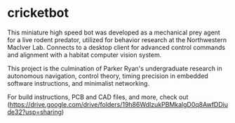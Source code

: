 # cricketbot
This miniature high speed bot was developed as a mechanical prey agent for a live rodent predator, utilized for behavior research at the Northwestern MacIver Lab. Connects to a desktop client for advanced control commands and alignment with a habitat computer vision system.

This project is the culmination of Parker Ryan's undergraduate research in autonomous navigation, control theory, timing precision in embedded software instructions, and minimalist networking.

For build instructions, PCB and CAD files, and more, check out (https://drive.google.com/drive/folders/19h86WdIzukPBMkalgD0q8AwfDDiude32?usp=sharing)
